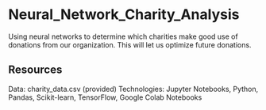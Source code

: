# Neural_Network_Charity_Analysis
Using neural networks to determine which charities make good use of donations from our organization. This will let us optimize future donations.

## Resources
Data: charity_data.csv (provided)
Technologies: Jupyter Notebooks, Python, Pandas, Scikit-learn, TensorFlow, Google Colab Notebooks
